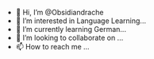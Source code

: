 - 👋 Hi, I’m @Obsidiandrache
- 👀 I’m interested in Language Learning...
- 🌱 I’m currently learning German...
- 💞️ I’m looking to collaborate on ...
- 📫 How to reach me ...

<!---
Obsidiandrache/Obsidiandrache is a ✨ special ✨ repository because its `README.md` (this file) appears on your GitHub profile.
You can click the Preview link to take a look at your changes.
--->
